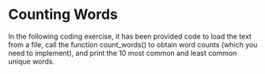 # Counting Words
In the following coding exercise, it has been provided code to load the text from a file, call the function count_words() to obtain word counts (which you need to implement), and print the 10 most common and least common unique words.

